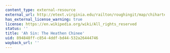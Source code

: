 ```yaml
---
content_type: external-resource
external_url: http://etext.virginia.edu/railton/roughingit/map/chiharte.html
has_external_license_warning: true
license: https://en.wikipedia.org/wiki/All_rights_reserved
status: ''
title: 'Ah Sin: The Heathen Chinee'
uid: 894848ff-c854-4ddf-bd44-532a26444746
wayback_url: ''
---
```


